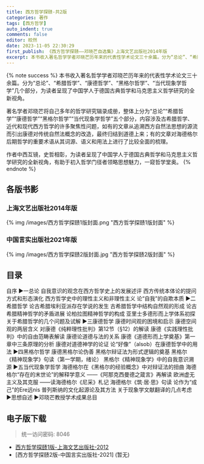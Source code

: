 ```yaml
---
title: 西方哲学探赜-共2版
categories: 著作
tags: [西方哲学]
auto_indent: true
comments: false
editor: 皎然
date: 2023-11-05 22:30:29
first_publish: 《西方哲学探赜——邓晓芒自选集》上海文艺出版社2014年版
excerpt: 本书收入著名哲学学者邓晓芒历年来的代表性学术论文三十余篇。分为“总论”、“希腊哲学”、“康德哲学”、“黑格尔哲学”、“当代现象学哲学”几个部分，为读者呈现了中国学人于德国古典哲学和马克思主义哲学研究的全新视角。
---
```

{% note success %}
本书收入著名哲学学者邓晓芒历年来的代表性学术论文三十余篇。分为“总论”、“希腊哲学”、“康德哲学”、“黑格尔哲学”、“当代现象学哲学”几个部分，为读者呈现了中国学人于德国古典哲学和马克思主义哲学研究的全新视角。

著名学者邓晓芒将自己多年的哲学研究辑录成册，整体上分为“总论”“希腊哲学”“康德哲学”“黑格尔哲学”“当代现象学哲学”五个部分，内容涉及古希腊哲学、近代和现代西方哲学的许多聚焦性问题，如有的文章从追溯西方自然法思想的源流而引出康德对传统自然法概念的改造，最终归结到道德上来；有的文章对海德格尔后期哲学的重要术语从其词源、语义和用法上进行了比较全面的梳理。

作者中西互镜，史哲相彰，为读者呈现了中国学人于德国古典哲学和马克思主义哲学研究的全新视角，有助于初入哲学门径者领略思想魅力，一窥哲学堂奥。
{% endnote %}
## 各版书影
### 上海文艺出版社2014年版
{% img /images/西方哲学探赜1版封面.png "西方哲学探赜1版封面" %}
### 中国言实出版社2021年版
{% img /images/西方哲学探赜2版封面.jpg "西方哲学探赜2版封面" %}

## 目录
自序
▶一总论
自我意识的观念在西方哲学史上的发展述评
西方传统本体论的提问方式和形态演化
西方哲学史中的理性主义和非理性主义
论“自我”的自欺本质
▶二希腊哲学
论古希腊埃利亚派存在学说的发生
古希腊哲学中结构自然观的形成
论古希腊精神哲学的矛盾进展
论柏拉图精神哲学的构成
亚里士多德形而上学体系初探
关于希腊哲学的几个问题及试解
▶三康德哲学
康德时间观的困境和启示
康德空间观的两层含义
对康德《纯粹理性批判》第12节（§12）的解读
康德《实践理性批判》中的自由范畴表解读
康德论道德与法的关系
康德《道德形而上学奠基》第一章中三条原理的分析
康德对道德神学的论证
论“好像”（alsob）在康德哲学中的用法
▶四黑格尔哲学
康德黑格尔论伪善
黑格尔辩证法为形式逻辑的奠基
黑格尔《精神现象学》句读（第一学期，绪论）
黑格尔《精神现象学》中的自我意识溯源
▶五当代现象学哲学
海德格尔在《黑格尔的经验概念》中对辩证法的扭曲
海德格尔“存在的末世论”的解释学意义
——《阿那克西曼德之箴言》再解读
欧洲虚无主义及其克服
——读海德格尔《尼采》札记
海德格尔《筑·居·思》句读
论作为“成己”的Ere远nis
普列斯纳的文化起源论及其方法
关于现象学文献翻译的几点考虑
▶思想自述
▶邓晓芒教授学术成果总目
## 电子版下载
> 统一访问密码: 8046

- [西方哲学探赜1版-上海文艺出版社-2012](https://url92.ctfile.com/f/21466692-970562659-bf8704?p=8046)
- [西方哲学探赜2版-中国言实出版社-2021] (暂无)
